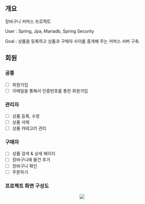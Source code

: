 ## 개요
장바구니 커머스 프로젝트

User : Spring, Jpa, Mariadb, Spring Security

Goal : 상품을 등록하고 상품과 구매자 사이를 중개해 주는 커머스 서버 구축.

## 회원
### 공통
- [ ]  회원가입
- [ ]  이메일을 통해서 인증번호를 통한 회원가입

### 관리자
- [ ]  상품 등록, 수정
- [ ]  상품 삭제
- [ ]  상품 카테고리 관리

### 구매자
- [ ]  상품 검색 & 상세 페이지
- [ ]  장바구니에 물건 추가
- [ ]  장바구니 확인
- [ ]  주문하기

### 프로젝트 화면 구성도
<p align="center">
  <img src="https://user-images.githubusercontent.com/113747023/232968808-bcd27ab3-0c04-4efa-b7ae-d2391db57023.png">
</p>

